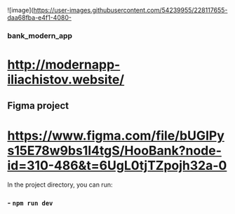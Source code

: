 ![image](https://user-images.githubusercontent.com/54239955/228117655-daa68fba-e4f1-4080-
### bank_modern_app

# http://modernapp-iliachistov.website/

## Figma project
# https://www.figma.com/file/bUGIPys15E78w9bs1l4tgS/HooBank?node-id=310-486&t=6UgL0tjTZpojh32a-0


In the project directory, you can run:

### - `npm run dev`
